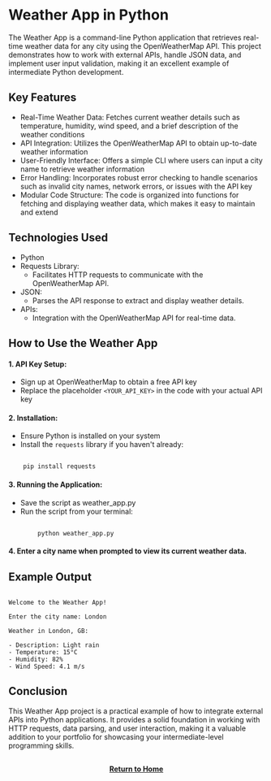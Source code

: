 # Weather App in Python

The Weather App is a command-line Python application that retrieves real-time weather data for any city using the OpenWeatherMap API. This project demonstrates how to work with external APIs, handle JSON data, and implement user input validation, making it an excellent example of intermediate Python development.

<h2>Key Features</h2>

- Real-Time Weather Data: Fetches current weather details such as temperature, humidity, wind speed, and a brief description of the weather conditions
- API Integration: Utilizes the OpenWeatherMap API to obtain up-to-date weather information
- User-Friendly Interface: Offers a simple CLI where users can input a city name to retrieve weather information
- Error Handling: Incorporates robust error checking to handle scenarios such as invalid city names, network errors, or issues with the API key
- Modular Code Structure: The code is organized into functions for fetching and displaying weather data, which makes it easy to maintain and extend

<h2>Technologies Used</h2>

- Python
- Requests Library:
    - Facilitates HTTP requests to communicate with the OpenWeatherMap API.
- JSON:
    - Parses the API response to extract and display weather details.
- APIs:
    - Integration with the OpenWeatherMap API for real-time data.

<h2>How to Use the Weather App</h2>

<h4>1. API Key Setup:</h4>

- Sign up at OpenWeatherMap to obtain a free API key
- Replace the placeholder ```<YOUR_API_KEY>``` in the code with your actual API key

<h4>2. Installation:</h4>

- Ensure Python is installed on your system
- Install the ```requests``` library if you haven't already:

```

    pip install requests

```

<h4>3. Running the Application:</h4>

- Save the script as weather_app.py
- Run the script from your terminal:

```

        python weather_app.py

```

<h4>4. Enter a city name when prompted to view its current weather data.</h4>

<h2>Example Output</h2>

```

Welcome to the Weather App!

Enter the city name: London

Weather in London, GB:

- Description: Light rain
- Temperature: 15°C
- Humidity: 82%
- Wind Speed: 4.1 m/s

```

<h2>Conclusion</h2>

This Weather App project is a practical example of how to integrate external APIs into Python applications. It provides a solid foundation in working with HTTP requests, data parsing, and user interaction, making it a valuable addition to your portfolio for showcasing your intermediate-level programming skills.

<h2></h2>
<p align="center">
  <a href="https://github.com/rlangc"><b>Return to Home</b></a>

